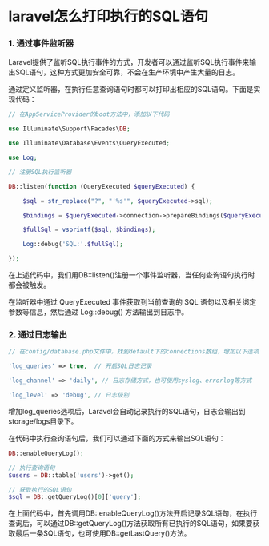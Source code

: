 # laravel怎么打印执行的SQL语句

### 1. 通过事件监听器

Laravel提供了监听SQL执行事件的方式，开发者可以通过监听SQL执行事件来输出SQL语句，这种方式更加安全可靠，不会在生产环境中产生大量的日志。

通过定义监听器，在执行任意查询语句时都可以打印出相应的SQL语句。下面是实现代码：

```php
// 在AppServiceProvider的boot方法中，添加以下代码

use Illuminate\Support\Facades\DB;

use Illuminate\Database\Events\QueryExecuted;

use Log;

// 注册SQL执行监听器

DB::listen(function (QueryExecuted $queryExecuted) {

    $sql = str_replace("?", "'%s'", $queryExecuted->sql);

    $bindings = $queryExecuted->connection->prepareBindings($queryExecuted->bindings);

    $fullSql = vsprintf($sql, $bindings);

    Log::debug('SQL:'.$fullSql);

});
```

在上述代码中，我们用DB::listen()注册一个事件监听器，当任何查询语句执行时都会被触发。

在监听器中通过 QueryExecuted 事件获取到当前查询的 SQL 语句以及相关绑定参数等信息，然后通过 Log::debug() 方法输出到日志中。



### 2. 通过日志输出

```php
// 在config/database.php文件中，找到default下的connections数组，增加以下选项：

'log_queries' => true,  // 开启SQL日志记录

'log_channel' => 'daily', // 日志存储方式，也可使用syslog、errorlog等方式

'log_level' => 'debug', // 日志级别
```

增加log_queries选项后，Laravel会自动记录执行的SQL语句，日志会输出到storage/logs目录下。

在代码中执行查询语句后，我们可以通过下面的方式来输出SQL语句：

```php
DB::enableQueryLog();

// 执行查询语句
$users = DB::table('users')->get();

// 获取执行的SQL语句
$sql = DB::getQueryLog()[0]['query'];
```

在上面代码中，首先调用DB::enableQueryLog()方法开启记录SQL语句，在执行查询后，可以通过DB::getQueryLog()方法获取所有已执行的SQL语句，如果要获取最后一条SQL语句，也可使用DB::getLastQuery()方法。
